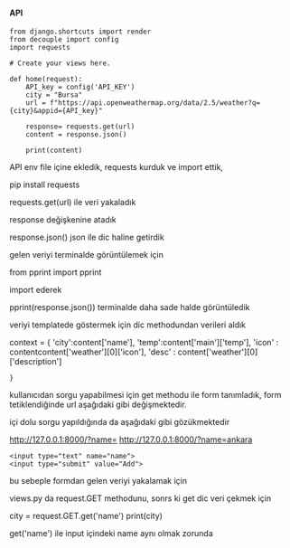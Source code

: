 #### API 
```
from django.shortcuts import render
from decouple import config
import requests

# Create your views here.

def home(request):
    API_key = config('API_KEY')
    city = "Bursa"
    url = f"https://api.openweathermap.org/data/2.5/weather?q={city}&appid={API_key}"

    response= requests.get(url)
    content = response.json()

    print(content)
```
API env file içine ekledik, requests kurduk ve import ettik,

pip install requests

requests.get(url) ile veri yakaladık

response değişkenine atadık

response.json()  json ile dic haline getirdik


gelen veriyi terminalde görüntülemek için 

from pprint import pprint

import ederek 

pprint(response.json())  terminalde daha sade halde görüntüledik

veriyi templatede göstermek için dic methodundan verileri aldık

context = {
        'city':content['name'],
        'temp':content['main']['temp'],
        'icon' : contentcontent['weather'][0]['icon'],
        'desc' : content['weather'][0]['description']

    }

kullanıcıdan sorgu yapabilmesi için get methodu ile 
form tanımladık, form tetiklendiğinde url aşağıdaki gibi değişmektedir.

içi dolu sorgu yapıldığında da aşağıdaki gibi gözükmektedir

http://127.0.0.1:8000/?name=
http://127.0.0.1:8000/?name=ankara

<form action="" method="get">

    <input type="text" name="name">
    <input type="submit" value="Add">
</form>


bu sebeple formdan gelen veriyi yakalamak için 

views.py da request.GET methodunu,  sonrs ki get  dic veri çekmek için

  city = request.GET.get('name')
    print(city)  

get('name') ile input içindeki name aynı olmak zorunda    
